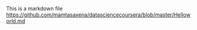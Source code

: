 This is a markdown file
https://github.com/mamtasaxena/datasciencecoursera/blob/master/Helloworld.md
